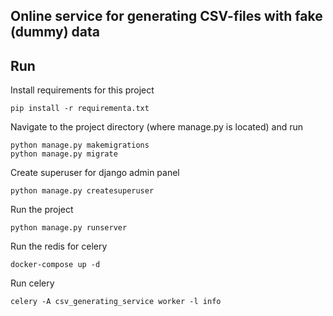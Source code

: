 ## Online service for generating CSV-files with fake (dummy) data

## Run  
Install requirements for this project
```
pip install -r requirementa.txt
```
Navigate to the project directory (where manage.py is located) and run
```
python manage.py makemigrations
python manage.py migrate
```
Create superuser for django admin panel
```
python manage.py createsuperuser
```
Run the project
```
python manage.py runserver
```
Run the redis for celery

```
docker-compose up -d
``` 

Run celery

```
celery -A csv_generating_service worker -l info 
```

